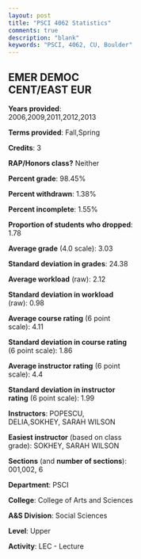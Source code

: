```yaml
---
layout: post
title: "PSCI 4062 Statistics"
comments: true
description: "blank"
keywords: "PSCI, 4062, CU, Boulder"
--- 
```

<head>
<script src="https://ajax.googleapis.com/ajax/libs/jquery/2.1.3/jquery.min.js"></script>
<script src="https://dl.dropboxusercontent.com/s/pc42nxpaw1ea4o9/highcharts.js?dl=0"></script>
<!-- <script src="../assets/js/highcharts.js"></script> -->
<style type="text/css">@font-face {
	font-family: "Bebas Neue";
	src: url(https://www.filehosting.org/file/details/544349/BebasNeue%20Regular.otf) format("opentype");
	}
	h1.Bebas { 
		font-family: "Bebas Neue", Verdana, Tahoma;
	}
</style>
</head>
<body>
	<div id="container" style="float: right; width: 45%; height: 88%; margin-left: 2.5%; margin-right: 2.5%;"></div>
	<script language="JavaScript">
		$(document).ready(function() {
		var chart = {type: 'column'};
		var title = {text: 'Grade Distribution'};
		var xAxis = {categories: ['A','B','C','D','F'],crosshair: true};
		var yAxis = {min: 0,title: {text: 'Percentage'}};
		var tooltip = {headerFormat: '<center><b><span style="font-size:20px">{point.key}</span></b></center>',
		               pointFormat: '<td style="padding:0"><b>{point.y:.1f}%</b></td>',
		               footerFormat: '</table>',shared: true,useHTML: true};
		var plotOptions = {column: {pointPadding: 0.0,borderWidth: 0}};  
		var credits = {enabled: false};var series= [{name: 'Percent',data: [36.81,41.1,13.5,3.07,5.52,]}];
		var json = {};
		json.chart = chart;
		json.title = title;
		json.tooltip = tooltip;
		json.xAxis = xAxis;
		json.yAxis = yAxis;  
		json.series = series;
		json.plotOptions = plotOptions;  
		json.credits = credits;
		$('#container').highcharts(json);
	});
	</script>
</body>
			   
## EMER DEMOC CENT/EAST EUR

**Years provided**: 2006,2009,2011,2012,2013

**Terms provided**: Fall,Spring

**Credits**: 3

**RAP/Honors class?** Neither

**Percent grade**: 98.45%

**Percent withdrawn**: 1.38%

**Percent incomplete**: 1.55%

**Proportion of students who dropped**: 1.78

**Average grade** (4.0 scale): 3.03

**Standard deviation in grades**: 24.38

**Average workload** (raw): 2.12

**Standard deviation in workload** (raw): 0.98

**Average course rating** (6 point scale): 4.11

**Standard deviation in course rating** (6 point scale): 1.86

**Average instructor rating** (6 point scale): 4.4

**Standard deviation in instructor rating** (6 point scale): 1.99

**Instructors**: POPESCU, DELIA,SOKHEY, SARAH WILSON

**Easiest instructor** (based on class grade): SOKHEY, SARAH WILSON

**Sections** (and **number of sections**): 001,002, 6

**Department**: PSCI

**College**: College of Arts and Sciences

**A&S Division**: Social Sciences

**Level**: Upper

**Activity**: LEC - Lecture